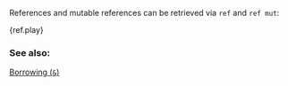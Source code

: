 References and mutable references can be retrieved via
`ref` and `ref mut`:

{ref.play}

### See also:
[Borrowing (`&`)][borrow]

[borrow]: /borrow.html

